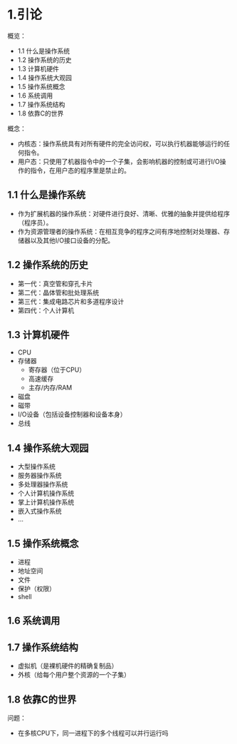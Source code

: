# 1.引论
概览：
- 1.1 什么是操作系统
- 1.2 操作系统的历史
- 1.3 计算机硬件
- 1.4 操作系统大观园
- 1.5 操作系统概念
- 1.6 系统调用
- 1.7 操作系统结构
- 1.8 依靠C的世界


概念：
- 内核态：操作系统具有对所有硬件的完全访问权，可以执行机器能够运行的任何指令。
- 用户态：只使用了机器指令中的一个子集，会影响机器的控制或可进行I/O操作的指令，在用户态的程序里是禁止的。


## 1.1 什么是操作系统
- 作为扩展机器的操作系统：对硬件进行良好、清晰、优雅的抽象并提供给程序（程序员）。
- 作为资源管理者的操作系统：在相互竞争的程序之间有序地控制对处理器、存储器以及其他I/O接口设备的分配。

## 1.2 操作系统的历史
- 第一代：真空管和穿孔卡片
- 第二代：晶体管和批处理系统
- 第三代：集成电路芯片和多道程序设计
- 第四代：个人计算机

## 1.3 计算机硬件
- CPU
- 存储器
  - 寄存器（位于CPU）
  - 高速缓存
  - 主存/内存/RAM
- 磁盘
- 磁带
- I/O设备（包括设备控制器和设备本身）
- 总线

## 1.4 操作系统大观园
- 大型操作系统
- 服务器操作系统
- 多处理器操作系统
- 个人计算机操作系统
- 掌上计算机操作系统
- 嵌入式操作系统
- ...

## 1.5 操作系统概念
- 进程
- 地址空间
- 文件
- 保护（权限）
- shell 
## 1.6 系统调用
## 1.7 操作系统结构
- 虚拟机（是裸机硬件的精确复制品）
- 外核（给每个用户整个资源的一个子集）

## 1.8 依靠C的世界

问题：
- 在多核CPU下，同一进程下的多个线程可以并行运行吗
